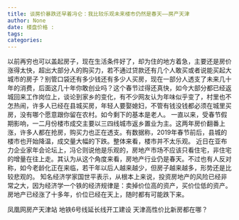 ```yaml
---
title: 谈房价暴跌还早着冯仑：我比较乐观未来楼市仍然是春天——房产天津
author: None
date: 楼盘价格 : 
tags: 
categories: 
---
```

                        
<!-- more -->
以前再穷也可以盖起房子，现在生活条件好了，却为住的地方着急，主要还是房价涨得太快，超出大部分人的购买力，若不通过贷款还有几个人敢买或者说能买起大城市的房子？别管口袋还有多少钱还有多少人买房，现在一部分人透支了未来几十年的消费，后面这几十年你敢创业吗？这个春节过得还真快，如今大部分都已经返城回来工作岗位上，谈论到家乡的变化，有不少网友认为年味似乎变了，村里也不怎热闹，许多人已经在县城买房，年轻人要娶媳妇，不管有钱没钱都必须在城里买房，没有哪个愿意跟你留在农村。如今剩下的基本是老人。
一直以来，受春节假期影响，一二月份楼市成交主要以三四线城市返乡置业为主。这两年房价翻番上涨，许多人都在抢房，购买力也正在透支。有数据称，2019年春节前后，县城的楼市也开始降温，成交量大幅的下跌。整体来看，楼市并不太乐观。
近日在亚布力企业家年会论坛上，冯仑则说他是乐观的，房地产市场不应该只看住宅，非住宅的增量在往上走。其认为从这个角度来看，房地产行业仍是春天。不过也有人反对称，如今老龄化正在来临，若干年以后人越来越少，但房子越来越多，形势还是比较悲观的。
知名经济学家国世平表示，从根本上来说，投资房地产的风险已经非常之大，因为经济学一个铁的经济规律是：卖掉价位高的资产，买价位低的资产。房地产已经涨了十多年，价位已经在天上，随时都有可能跌下来。
                        
                        
                        
                        
                                        
                    
                    
                
                    
                    
                    
                
                    
                
凤凰网房产天津站
地铁6号线延长线开工建设
天津高性价比新房都在哪？	
	                        
	                    
	                        
	                    
